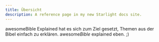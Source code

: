 ```yaml
---
title: Übersicht
description: A reference page in my new Starlight docs site.
---
```

awesomeBible Explained hat es sich zum Ziel gesetzt, Themen aus der Bibel einfach zu erklären. awesome*Bible* explained eben. ;)